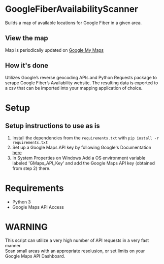 # GoogleFiberAvailabilityScanner

Builds a map of available locations for Google Fiber in a given area. 

## View the map
Map is periodically updated on [Google My Maps](https://drive.google.com/open?id=1BmskoePJltElqjrGdvfk3NAz44toc1Fb&usp=sharing)

## How it's done
Utilizes Google’s reverse geocoding APIs and Python Requests package to scrape Google Fiber’s Availability website. The resulting data is exported to a csv that can be imported into your mapping application of choice. 

# Setup
## Setup instructions to use as is
 1. Install the dependencies from the `requirements.txt` with ```pip install -r requirements.txt``` 
 2. Set up a Google Maps API key by following Google's Documentation [here](https://developers.google.com/maps/documentation/javascript/get-api-key)
 3. In System Properties on Windows Add a OS environment variable labeled 'GMaps_API_Key' and add the Google Maps API key (obtained from step 2) there.

# Requirements
 - Python 3
 - Google Maps API Access
 
# WARNING
This script can utilize a very high number of API requests in a very fast manner.  
Scan small areas with an appropriate resolusion, or set limits on your Google Maps API Dashboard. 
